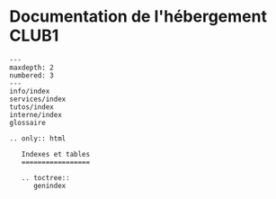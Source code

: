 Documentation de l'hébergement CLUB1
====================================

```{toctree}
---
maxdepth: 2
numbered: 3
---
info/index
services/index
tutos/index
interne/index
glossaire
```


```{eval-rst}
.. only:: html

   Indexes et tables
   =================

   .. toctree::
      genindex
```
